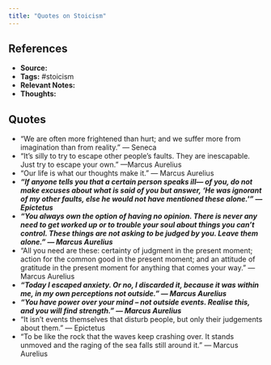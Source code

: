 ```yaml
---
title: "Quotes on Stoicism"
---
```


## References
- **Source:**
- **Tags:** #stoicism 
- **Relevant Notes:**
- **Thoughts:**

## Quotes
- “We are often more frightened than hurt; and we suffer more from imagination than from reality.” — Seneca
- “It’s silly to try to escape other people’s faults. They are inescapable. Just try to escape your own.” —Marcus Aurelius
- “Our life is what our thoughts make it.” — Marcus Aurelius
- ***“If anyone tells you that a certain person speaks ill— of you, do not make excuses about what is said of you but answer, ‘He was ignorant of my other faults, else he would not have mentioned these alone.'” — Epictetus***
- ***“You always own the option of having no opinion. There is never any need to get worked up or to trouble your soul about things you can’t control. These things are not asking to be judged by you. Leave them alone.” — Marcus Aurelius***
- “All you need are these: certainty of judgment in the present moment; action for the common good in the present moment; and an attitude of gratitude in the present moment for anything that comes your way.” — Marcus Aurelius
- ***“Today I escaped anxiety. Or no, I discarded it, because it was within me, in my own perceptions not outside.” — Marcus Aurelius***
- ***“You have power over your mind – not outside events. Realise this, and you will find strength.” — Marcus Aurelius***
- “It isn’t events themselves that disturb people, but only their judgements about them.” — Epictetus
- “To be like the rock that the waves keep crashing over. It stands unmoved and the raging of the sea falls still around it.” — Marcus Aurelius